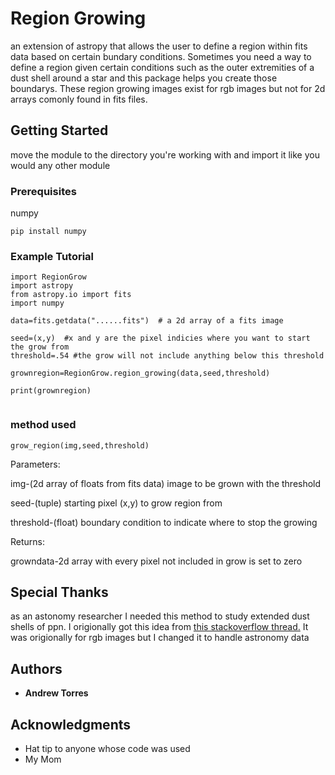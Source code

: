 # Region Growing

an extension of astropy that allows the user to define a region within fits data based on certain bundary conditions.  Sometimes you need a way to define a region given certain conditions such as the outer extremities of a dust shell around a star and this package helps you create those boundarys. These region growing images exist for rgb images but not for 2d arrays comonly found in fits files.



## Getting Started

move the module to the directory you're working with and import it like you would any other module

### Prerequisites

numpy

```
pip install numpy
```


### Example Tutorial
```
import RegionGrow
import astropy
from astropy.io import fits
import numpy

data=fits.getdata("......fits")  # a 2d array of a fits image

seed=(x,y)  #x and y are the pixel indicies where you want to start the grow from
threshold=.54 #the grow will not include anything below this threshold

grownregion=RegionGrow.region_growing(data,seed,threshold)

print(grownregion)


```

### method used

```
grow_region(img,seed,threshold)
```
Parameters:

  img-(2d array of floats from fits data) image to be grown with the threshold
  
  seed-(tuple) starting pixel (x,y) to grow region from
  
  threshold-(float) boundary condition to indicate where to stop the growing
  
Returns:

  growndata-2d array with every pixel not included in grow is set to zero

  


## Special Thanks

as an astonomy researcher I needed this method to study extended dust shells of ppn.  I origionally got this idea from 
[this stackoverflow thread.](https://stackoverflow.com/questions/43923648/region-growing-python)  It was origionally for rgb images but I changed it to handle astronomy data


## Authors

* **Andrew Torres**


## Acknowledgments

* Hat tip to anyone whose code was used
* My Mom
